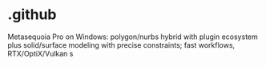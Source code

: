 # .github
Metasequoia Pro on Windows: polygon/nurbs hybrid with plugin ecosystem plus solid/surface modeling with precise constraints; fast workflows, RTX/OptiX/Vulkan s
